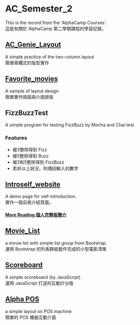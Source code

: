 # AC_Semester_2
This is the record from the 'AlphaCamp Courses'.  
這是有關於 AlphaCamp 第二學期課程的學習記錄。

## [AC_Genie_Layout](https://andy922200.github.io/alphacamp/AC_Genie_layout/index.html) 
A simple practice of the two-column layout  
簡單兩欄式的版型實作

## [Favorite_movies](https://andy922200.github.io/alphacamp/favorite_movies/index.html)
A sample of layout design  
簡單實作按鈕與介面排版

## FizzBuzzTest
A simple program for testing FizzBuzz by Mocha and Chai test.
### Features
* 被3整除得到 Fizz
* 被5整除得到 Buzz
* 被3和5整除得到 FizzBuzz
* 若非以上狀況，則傳回輸入的數字

## [Introself_website](https://andy922200.github.io/alphacamp/Introself_website/index.html)
A demo page for self-introduction.  
實作一個自我介紹頁面。
#### [More Reading 個人完整版簡介](https://andy922200.github.io/CV-Resume/)

## [Movie_List](https://andy922200.github.io/alphacamp/Movie_Lists_with_Genres/)
a movie list with simple list group from Bootstrap.  
運用 Bootstrap 的列表群組套件完成的小型電影清單

## [Scoreboard](https://andy922200.github.io/alphacamp/scoreboard/scoreboard.html)
A simple scoreboard (by JavaScript)  
運用 JavaScript 打造的互動計分版

## [Alpha POS](https://andy922200.github.io/alphacamp/AlphaPOS/index.html)
a simple layout on POS machine  
簡單的 POS 機器互動介面
